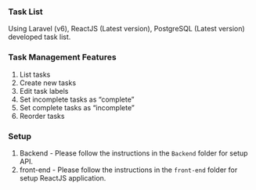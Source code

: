 ### Task List

Using Laravel (v6), ReactJS (Latest version), PostgreSQL (Latest version) developed task list.

### Task Management Features

1. List tasks
2. Create new tasks
3. Edit task labels
4. Set incomplete tasks as “complete”
5. Set complete tasks as “incomplete”
6. Reorder tasks

### Setup

1. Backend - Please follow the instructions in the `Backend` folder for setup API.
2. front-end - Please follow the instructions in the `front-end` folder for setup ReactJS application.